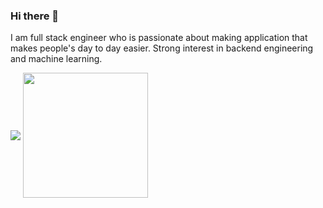 ### Hi there 👋
I am full stack engineer who is passionate about making application that makes people's day to day easier. Strong interest in backend engineering and machine learning. 


  <p>
  <img align="center" src="https://github-readme-stats.vercel.app/api?username=kaushaltheeG&count_private=true&include_all_commits=true&show_icons=true&theme=material-palenight&show_icons=true"/>   
  <img height="200px" align="center" src="https://github-readme-stats.vercel.app/api/top-langs/?username=kaushaltheeG&hide=html&hide_title=true&hide_border=true&layout=compact&langs_count=8&theme=material-palenigh" />
  </p>
    
<!--
**kaushaltheeG/kaushaltheeG** is a ✨ _special_ ✨ repository because its `README.md` (this file) appears on your GitHub profile.

Here are some ideas to get you started:

- 🔭 I’m currently working on ...
- 🌱 I’m currently learning ...
- 👯 I’m looking to collaborate on ...
- 🤔 I’m looking for help with ...
- 💬 Ask me about ...
- 📫 How to reach me: ...
- 😄 Pronouns: ...
- ⚡ Fun fact: ...
-->
